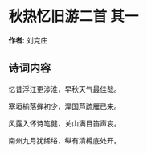 # 秋热忆旧游二首  其一

**作者**: 刘克庄

## 诗词内容

忆昔浮江更涉淮，早秋天气最佳哉。

塞垣榆落蝉初少，泽国芦疏雁已来。

风露入怀诗笔健，关山满目笛声哀。

南州九月犹𫄨绤，纵有清樽底处开。

